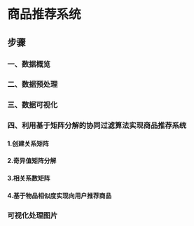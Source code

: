 # 商品推荐系统

## 步骤

### 一、数据概览
### 二、数据预处理
### 三、数据可视化
### 四、利用基于矩阵分解的协同过滤算法实现商品推荐系统
#### 1.创建关系矩阵
#### 2.奇异值矩阵分解
#### 3.相关系数矩阵
#### 4.基于物品相似度实现向用户推荐商品



### 可视化处理图片
